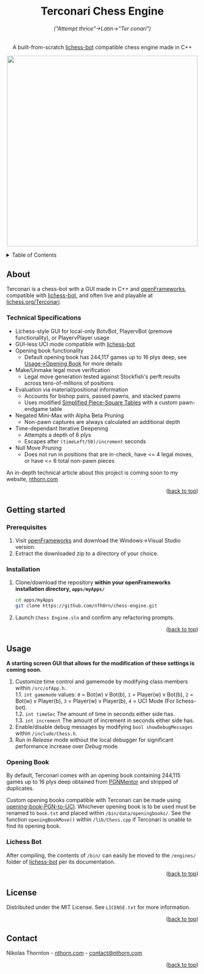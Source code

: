 
<a id="readme-top"></a>
<div align="center">
<h1 align="center">Terconari Chess Engine<h6>("Attempt thrice"→Latin→"Ter conari")</h6></h1>

  <p align="center">
    A built-from-scratch <a href="https://github.com/lichess-bot-devs/lichess-bot">lichess-bot</a> compatible chess engine made in C++
  </p>

  <p align="center">
<img src="/example-game.gif" width="500">
</p>
</div>

<details>
  <summary>Table of Contents</summary>
  <ol>
    <li>
      <a href="#about">About</a>
     <ul>
        <li><a href="#technical-specifications">Technical Specs</a></li>
      </ul>
    </li>
    <li>
      <a href="#getting-started">Getting started</a>
      <ul>
        <li><a href="#prerequisites">Prerequisites</a></li>
      </ul>
      <ul>
        <li><a href="#installation">Installation</a></li>
      </ul>
    </li>
    <li><a href="#usage">Usage</a>
    <ul>
        <li><a href="#opening-book">Opening Book</a></li>
      </ul>
    <ul>
        <li><a href="#lichess-bot">Lichess Bot</a></li>
      </ul>
    </li>
    <li><a href="#license">License</a></li>
    <li><a href="#contact">Contact</a></li>
  </ol>
</details>



<!-- ABOUT -->
## About

Terconari is a chess-bot with a GUI made in C++ and [openFrameworks](https://openframeworks.cc/), compatible with [lichess-bot](https://github.com/lichess-bot-devs/lichess-bot), and often live and playable at [lichess.org/Terconari](https://lichess.org/@/Terconari).

### Technical Specifications
 * Lichess-style GUI for local-only BotvBot, PlayervBot (premove functionality), or PlayervPlayer usage
 * GUI-less UCI mode compatible with [lichess-bot](https://github.com/lichess-bot-devs/lichess-bot)
 * Opening book functionality
   - Default opening book has 244,117 games up to 16 plys deep, see [Usage→Opening Book](#opening-book) for more details
 * Make/Unmake legal move verification
   - Legal move generation tested against Stockfish's perft results across tens-of-millions of positions
 * Evaluation via material/positional information
   - Accounts for bishop pairs, passed pawns, and stacked pawns
   - Uses modified [Simplified Piece-Square Tables](https://www.chessprogramming.org/Simplified_Evaluation_Function) with a custom pawn-endgame table
 * Negated Mini-Max with Alpha Beta Pruning
   - Non-pawn captures are always calculated an additional depth
 * Time-dependant Iterative Deepening
   - Attempts a depth of 6 plys
   - Escapes after `(timeLeft/50)/increment` seconds
 * Null Move Pruning
   - Does not run in positions that are in-check, have <= 4 legal moves, or have <= 6 total non-pawn pieces

An in-depth technical article about this project is coming soon to my website, [nthorn.com](https://nthorn.com)

<p align="right">(<a href="#readme-top">back to top</a>)</p>

<!-- INSTALLATION -->
## Getting started

### Prerequisites

1. Visit [openFrameworks](https://openframeworks.cc/download/) and download the Windows→Visual Studio version.
2. Extract the downloaded zip to a directory of your choice.

### Installation

1. Clone/download the repository **within your openFrameworks installation directory, `apps/myApps/`**
   ```sh
   cd apps/myApps
   git clone https://github.com/nTh0rn/chess-engine.git
   ```
2. Launch `Chess Engine.sln` and confirm any refactoring prompts.

<p align="right">(<a href="#readme-top">back to top</a>)</p>

<!-- USAGE -->
## Usage
**A starting screen GUI that allows for the modification of these settings is coming soon.**
1. Customize time control and gamemode by modifying class members within `/src/ofApp.h`.\
  1.1. `int gamemode` values: `0` = Bot(w) v Bot(b), `1` = Player(w) v Bot(b), `2` = Bot(w) v Player(b), `3` = Player(w) v Player(b), `4` = UCI Mode (For lichess-bot).\
  1.2. `int timeSec` The amount of time in seconds either side has.\
  1.3. `int increment` The amount of increment in seconds either side has.
2. Enable/disable debug messages by modifying `bool showDebugMessages` within `/include/Chess.h`.
3. Run in *Release* mode without the local debugger for significant performance increase over *Debug* mode.

### Opening Book
By default, Terconari comes with an opening book containing 244,115 games up to 16 plys deep obtained from [PGNMentor](https://www.pgnmentor.com/files.html) and stripped of duplicates.

Custom opening books compatible with Terconari can be made using [opening-book-PGN-to-UCI](https://github.com/nTh0rn/opening-book-PGN-to-UCI). Whichever opening book is to be used must be renamed to `book.txt` and placed within `/bin/data/openingbooks/`. See the function `openingBookMove()` within `/lib/Chess.cpp` if Terconari is unable to find its opening book.

### Lichess Bot
After compiling, the contents of `/bin/` can easily be moved to the `/engines/` folder of [lichess-bot](https://github.com/lichess-bot-devs/lichess-bot) per its documentation.

<p align="right">(<a href="#readme-top">back to top</a>)</p>

<!-- LICENSE -->
## License

Distributed under the MIT License. See `LICENSE.txt` for more information.

<p align="right">(<a href="#readme-top">back to top</a>)</p>

<!-- CONTACT -->
## Contact

Nikolas Thornton - [nthorn.com](https://nthorn.com) - contact@nthorn.com

<p align="right">(<a href="#readme-top">back to top</a>)</p>

